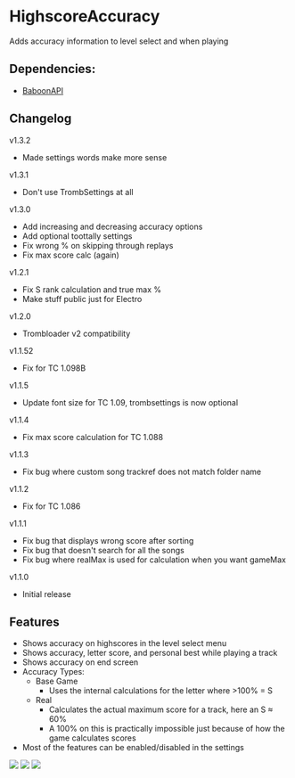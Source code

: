 # HighscoreAccuracy
Adds accuracy information to level select and when playing

## Dependencies:
- [BaboonAPI](https://github.com/tc-mods/BaboonAPI)

## Changelog
v1.3.2
- Made settings words make more sense

v1.3.1
- Don't use TrombSettings at all

v1.3.0
- Add increasing and decreasing accuracy options
- Add optional toottally settings
- Fix wrong % on skipping through replays
- Fix max score calc (again)

v1.2.1
- Fix S rank calculation and true max %
- Make stuff public just for Electro

v1.2.0
- Trombloader v2 compatibility

v1.1.52
- Fix for TC 1.098B

v1.1.5
- Update font size for TC 1.09, trombsettings is now optional

v1.1.4
- Fix max score calculation for TC 1.088

v1.1.3
- Fix bug where custom song trackref does not match folder name

v1.1.2
- Fix for TC 1.086

v1.1.1
- Fix bug that displays wrong score after sorting
- Fix bug that doesn't search for all the songs
- Fix bug where realMax is used for calculation when you want gameMax

v1.1.0
- Initial release

## Features
- Shows accuracy on highscores in the level select menu
- Shows accuracy, letter score, and personal best while playing a track
- Shows accuracy on end screen
- Accuracy Types:
  - Base Game
    - Uses the internal calculations for the letter where >100% = S
  - Real
    - Calculates the actual maximum score for a track, here an S ≈ 60%
    - A 100% on this is practically impossible just because of how the game calculates scores
- Most of the features can be enabled/disabled in the settings

<img src="https://i.imgur.com/LWLTWFz.jpg"/>
<img src="https://i.imgur.com/EDYfzlU.jpg"/>
<img src="https://i.imgur.com/gspIepv.jpg"/>
